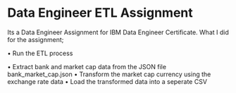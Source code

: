 # Data Engineer ETL Assignment

Its a Data Engineer Assignment for IBM Data Engineer Certificate. What I did for the assignment;

• Run the ETL process

• Extract bank and market cap data from the JSON file bank_market_cap.json
• Transform the market cap currency using the exchange rate data
• Load the transformed data into a seperate CSV
